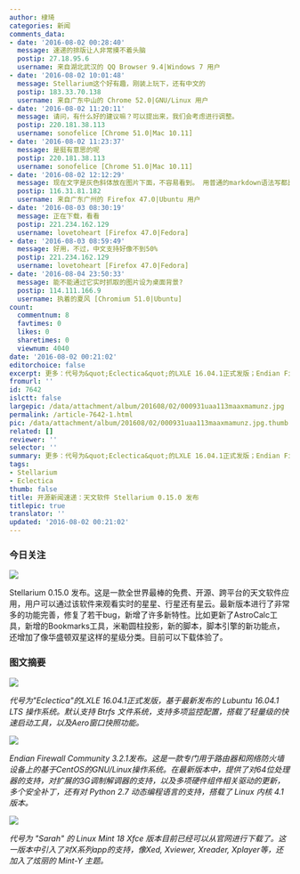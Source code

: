 ```yaml
---
author: 棣琦
categories: 新闻
comments_data:
- date: '2016-08-02 00:28:40'
  message: 速递的排版让人非常摸不着头脑
  postip: 27.18.95.6
  username: 来自湖北武汉的 QQ Browser 9.4|Windows 7 用户
- date: '2016-08-02 10:01:48'
  message: Stellarium这个好有趣，刚装上玩下，还有中文的
  postip: 183.33.70.138
  username: 来自广东中山的 Chrome 52.0|GNU/Linux 用户
- date: '2016-08-02 11:20:11'
  message: 请问，有什么好的建议嘛？可以提出来，我们会考虑进行调整。
  postip: 220.181.38.113
  username: sonofelice [Chrome 51.0|Mac 10.11]
- date: '2016-08-02 11:23:37'
  message: 是挺有意思的呢
  postip: 220.181.38.113
  username: sonofelice [Chrome 51.0|Mac 10.11]
- date: '2016-08-02 12:12:29'
  message: 现在文字是灰色斜体放在图片下面，不容易看到。 用普通的markdown语法写都比这个排版要清晰。
  postip: 116.31.81.182
  username: 来自广东广州的 Firefox 47.0|Ubuntu 用户
- date: '2016-08-03 08:30:19'
  message: 正在下载，看看
  postip: 221.234.162.129
  username: lovetoheart [Firefox 47.0|Fedora]
- date: '2016-08-03 08:59:49'
  message: 好用，不过，中文支持好像不到50%
  postip: 221.234.162.129
  username: lovetoheart [Firefox 47.0|Fedora]
- date: '2016-08-04 23:50:33'
  message: 能不能通过它实时抓取的图片设为桌面背景?
  postip: 114.111.166.9
  username: 执着的夏风 [Chromium 51.0|Ubuntu]
count:
  commentnum: 8
  favtimes: 0
  likes: 0
  sharetimes: 0
  viewnum: 4040
date: '2016-08-02 00:21:02'
editorchoice: false
excerpt: 更多：代号为&quot;Eclectica&quot;的LXLE 16.04.1正式发版；Endian Firewall Community 3.2.1版本提供了对64位处理器的支持。
fromurl: ''
id: 7642
islctt: false
largepic: /data/attachment/album/201608/02/000931uaa113maaxmamunz.jpg
permalink: /article-7642-1.html
pic: /data/attachment/album/201608/02/000931uaa113maaxmamunz.jpg.thumb.jpg
related: []
reviewer: ''
selector: ''
summary: 更多：代号为&quot;Eclectica&quot;的LXLE 16.04.1正式发版；Endian Firewall Community 3.2.1版本提供了对64位处理器的支持。
tags:
- Stellarium
- Eclectica
thumb: false
title: 开源新闻速递：天文软件 Stellarium 0.15.0 发布
titlepic: true
translator: ''
updated: '2016-08-02 00:21:02'
---
```


### 今日关注


![](/data/attachment/album/201608/02/000931uaa113maaxmamunz.jpg)


Stellarium 0.15.0 发布。这是一款全世界最棒的免费、开源、跨平台的天文软件应用，用户可以通过该软件来观看实时的星星、行星还有星云。最新版本进行了非常多的功能完善，修复了若干bug，新增了许多新特性。比如更新了AstroCalc工具，新增的Bookmarks工具，米勒圆柱投影，新的脚本，脚本引擎的新功能点，还增加了像华盛顿双星这样的星级分类。目前可以下载体验了。


### 图文摘要


![](/data/attachment/album/201608/02/001113gerpp8lp5pe0p5ll.jpg)


*代号为"Eclectica"的LXLE 16.04.1正式发版，基于最新发布的 Lubuntu 16.04.1 LTS 操作系统。默认支持 Btrfs 文件系统，支持多项监控配置，搭载了轻量级的快速启动工具，以及Aero窗口快照功能。*


![](/data/attachment/album/201608/02/001231h6y3836gi936zcy4.jpg)


*Endian Firewall Community 3.2.1发布。这是一款专门用于路由器和网络防火墙设备上的基于CentOS的GNU/Linux操作系统。在最新版本中，提供了对64位处理器的支持，对扩展的3G调制解调器的支持，以及多项硬件组件相关驱动的更新，多个安全补丁，还有对 Python 2.7 动态编程语言的支持，搭载了 Linux 内核 4.1 版本。*


![](/data/attachment/album/201608/02/001332ym0n2yf2nf6bb6yy.jpg)


*代号为 "Sarah" 的 Linux Mint 18 Xfce 版本目前已经可以从官网进行下载了。这一版本中引入了对X系列app的支持，像Xed, Xviewer, Xreader, Xplayer等，还加入了炫丽的 Mint-Y 主题。*